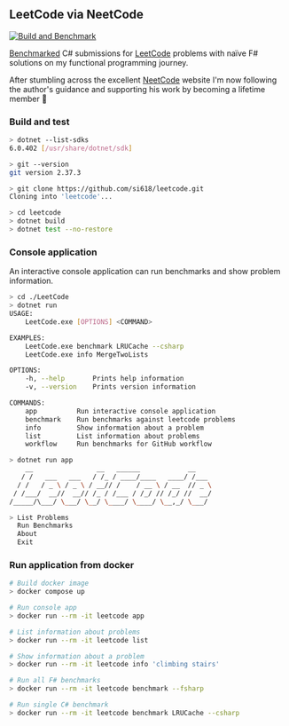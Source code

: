 ## LeetCode via NeetCode
[![Build and Benchmark](https://github.com/si618/leetcode/actions/workflows/workflow.yml/badge.svg)](https://github.com/si618/leetcode/actions/workflows/workflow.yml)

[Benchmarked](https://si618.github.io/leetcode/dev/bench) C# submissions for [LeetCode](https://leetcode.com) problems with naïve F# solutions on my functional programming journey.

After stumbling across the excellent [NeetCode](https://neetcode.io) website I'm now following the author's guidance and supporting his work by becoming a lifetime member 🙇‍
### Build and test

``` bash
> dotnet --list-sdks
6.0.402 [/usr/share/dotnet/sdk]

> git --version
git version 2.37.3

> git clone https://github.com/si618/leetcode.git
Cloning into 'leetcode'...

> cd leetcode
> dotnet build
> dotnet test --no-restore

```

### Console application

An interactive console application can run benchmarks and show problem information.

``` bash
> cd ./LeetCode
> dotnet run
USAGE:
    LeetCode.exe [OPTIONS] <COMMAND>

EXAMPLES:
    LeetCode.exe benchmark LRUCache --csharp
    LeetCode.exe info MergeTwoLists

OPTIONS:
    -h, --help       Prints help information
    -v, --version    Prints version information

COMMANDS:
    app          Run interactive console application
    benchmark    Run benchmarks against leetcode problems
    info         Show information about a problem
    list         List information about problems
    workflow     Run benchmarks for GitHub workflow

> dotnet run app
    __                __   ______            __
   / /   ___   ___   / /_ / ____/____   ____/ /___
  / /   / _ \ / _ \ / __// /    / __ \ / __  // _ \
 / /___/  __//  __// /_ / /___ / /_/ // /_/ //  __/
/_____/\___/ \___/ \__/ \____/ \____/ \__,_/ \___/

> List Problems
  Run Benchmarks
  About
  Exit
```

### Run application from docker

``` bash
# Build docker image
> docker compose up

# Run console app
> docker run --rm -it leetcode app

# List information about problems
> docker run --rm -it leetcode list

# Show information about a problem
> docker run --rm -it leetcode info 'climbing stairs'

# Run all F# benchmarks
> docker run --rm -it leetcode benchmark --fsharp

# Run single C# benchmark
> docker run --rm -it leetcode benchmark LRUCache --csharp
```
